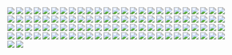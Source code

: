 <img src=BG0003.png/>
<img src=BG0017.png/>
<img src=BG0016.png/>
<img src=BG0002.png/>
<img src=BG0014.png/>
<img src=BG0028.png/>
<img src=BG0029.png/>
<img src=BG0001.png/>
<img src=BG0015.png/>
<img src=BG0039.png/>
<img src=BG0011.png/>
<img src=BG0005.png/>
<img src=BG0004.png/>
<img src=BG0010.png/>
<img src=BG0038.png/>
<img src=BG0006.png/>
<img src=BG0012.png/>
<img src=BG0013.png/>
<img src=BG0007.png/>
<img src=BG0060.png/>
<img src=BG0074.png/>
<img src=BG0048.png/>
<img src=BG00006.png/>
<img src=BG00012.png/>
<img src=BG00013.png/>
<img src=BG00007.png/>
<img src=BG0049.png/>
<img src=BG0075.png/>
<img src=BG0061.png/>
<img src=BG0077.png/>
<img src=BG0063.png/>
<img src=BG00011.png/>
<img src=BG00005.png/>
<img src=BG00004.png/>
<img src=BG00010.png/>
<img src=BG0062.png/>
<img src=BG0076.png/>
<img src=BG0072.png/>
<img src=BG0066.png/>
<img src=BG00014.png/>
<img src=BG00001.png/>
<img src=BG00015.png/>
<img src=BG0067.png/>
<img src=BG0073.png/>
<img src=BG0059.png/>
<img src=BG0065.png/>
<img src=BG0071.png/>
<img src=BG00003.png/>
<img src=BG00017.png/>
<img src=BG00016.png/>
<img src=BG00002.png/>
<img src=BG0070.png/>
<img src=BG0064.png/>
<img src=BG0058.png/>
<img src=BG0041.png/>
<img src=BG0055.png/>
<img src=BG0069.png/>
<img src=BG0082.png/>
<img src=BG0083.png/>
<img src=BG0068.png/>
<img src=BG0054.png/>
<img src=BG0040.png/>
<img src=BG0056.png/>
<img src=BG0042.png/>
<img src=BG0081.png/>
<img src=BG00018.png/>
<img src=BG0080.png/>
<img src=BG0043.png/>
<img src=BG0057.png/>
<img src=BG0053.png/>
<img src=BG0047.png/>
<img src=BG0084.png/>
<img src=BG00009.png/>
<img src=BG00008.png/>
<img src=BG0046.png/>
<img src=BG0052.png/>
<img src=BG0078.png/>
<img src=BG0044.png/>
<img src=BG0050.png/>
<img src=BG0051.png/>
<img src=BG0045.png/>
<img src=BG0079.png/>
<img src=BG0022.png/>
<img src=BG0036.png/>
<img src=BG0037.png/>
<img src=BG0023.png/>
<img src=BG0035.png/>
<img src=BG0021.png/>
<img src=BG0009.png/>
<img src=BG0008.png/>
<img src=BG0020.png/>
<img src=BG0034.png/>
<img src=BG0018.png/>
<img src=BG0030.png/>
<img src=BG0024.png/>
<img src=BG0025.png/>
<img src=BG0031.png/>
<img src=BG0019.png/>
<img src=BG0027.png/>
<img src=BG0033.png/>
<img src=BG0032.png/>
<img src=BG0026.png/>
